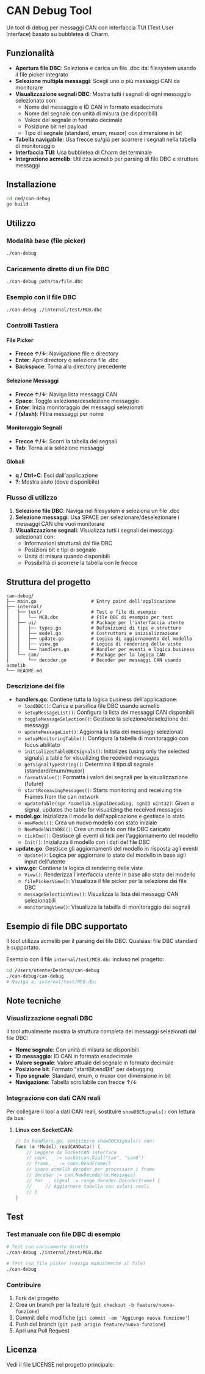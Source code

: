 # CAN Debug Tool

Un tool di debug per messaggi CAN con interfaccia TUI (Text User Interface) basato su bubbletea di Charm.

## Funzionalità

- **Apertura file DBC**: Seleziona e carica un file .dbc dal filesystem usando il file picker integrato
- **Selezione multipla messaggi**: Scegli uno o più messaggi CAN da monitorare
- **Visualizzazione segnali DBC**: Mostra tutti i segnali di ogni messaggio selezionato con:
  - Nome del messaggio e ID CAN in formato esadecimale
  - Nome del segnale con unità di misura (se disponibili)
  - Valore del segnale in formato decimale
  - Posizione bit nel payload
  - Tipo di segnale (standard, enum, muxor) con dimensione in bit
- **Tabella navigabile**: Usa frecce su/giù per scorrere i segnali nella tabella di monitoraggio
- **Interfaccia TUI**: Usa bubbletea di Charm del terminale
- **Integrazione acmelib**: Utilizza acmelib per parsing di file DBC e strutture messaggi

## Installazione

```bash
cd cmd/can-debug
go build
```

## Utilizzo

### Modalità base (file picker)

```bash
./can-debug
```

### Caricamento diretto di un file DBC

```bash
./can-debug path/to/file.dbc
```

### Esempio con il file DBC

```bash
./can-debug ./internal/test/MCB.dbc
```

### Controlli Tastiera

#### File Picker

- **Frecce ↑/↓**: Navigazione file e directory
- **Enter**: Apri directory o seleziona file .dbc
- **Backspace**: Torna alla directory precedente

#### Selezione Messaggi

- **Frecce ↑/↓**: Naviga lista messaggi CAN
- **Space**: Toggle selezione/deselezione messaggio
- **Enter**: Inizia monitoraggio dei messaggi selezionati
- **/ (slash)**: Filtra messaggi per nome

#### Monitoraggio Segnali

- **Frecce ↑/↓**: Scorri la tabella dei segnali
- **Tab**: Torna alla selezione messaggi

#### Globali

- **q / Ctrl+C**: Esci dall'applicazione
- **?**: Mostra aiuto (dove disponibile)

### Flusso di utilizzo

1. **Selezione file DBC**: Naviga nel filesystem e seleziona un file .dbc
2. **Selezione messaggi**: Usa SPACE per selezionare/deselezionare i messaggi CAN che vuoi monitorare
3. **Visualizzazione segnali**: Visualizza tutti i segnali dei messaggi selezionati con:
   - Informazioni strutturali dal file DBC
   - Posizioni bit e tipi di segnale
   - Unità di misura quando disponibili
   - Possibilità di scorrere la tabella con le frecce

## Struttura del progetto

```
can-debug/
├── main.go                    # Entry point dell'applicazione
├── internal/
│   ├── test/                  # Test e file di esempio
│   │   └── MCB.dbc            # File DBC di esempio per test
│   ├── ui/                    # Package per l'interfaccia utente
│   │   ├── types.go           # Definizioni di tipi e strutture
│   │   ├── model.go           # Costruttori e inizializzazione
│   │   ├── update.go          # Logica di aggiornamento del modello
│   │   ├── view.go            # Logica di rendering delle viste
│   │   └── handlers.go        # Handler per eventi e logica business
│   └── can/                   # Package per la logica CAN
│       └── decoder.go         # Decoder per messaggi CAN usando acmelib
└── README.md
```

### Descrizione dei file

- **handlers.go**: Contiene tutta la logica business dell'applicazione:
  - `loadDBC()`: Carica e parsifica file DBC usando acmelib
  - `setupMessageList()`: Configura la lista dei messaggi CAN disponibili
  - `toggleMessageSelection()`: Gestisce la selezione/deselezione dei messaggi
  - `updateMessageList()`: Aggiorna la lista dei messaggi selezionati
  - `setupMonitoringTable()`: Configura la tabella di monitoraggio con focus abilitato
  - `initializesTableDBCSignals()`: Initializes (using only the selected signals) a table for visualizing the received messages
  - `getSignalTypeString()`: Determina il tipo di segnale (standard/enum/muxor)
  - `formatValue()`: Formatta i valori dei segnali per la visualizzazione (future)
  - `startReceavingMessages()`: Starts monitoring and receiving the Frames from the can network
  - `updateTable(sgn *acmelib.SignalDecoding, sgnID uint32)`: Given a signal, updates the table for visualizing the received messages
- **model.go**: Inizializza il modello dell'applicazione e gestisce lo stato
  - `newModel()`: Crea un nuovo modello con stato iniziale
  - `NewModelWithDBC()`: Crea un modello con file DBC caricato
  - `tickCmd()`: Gestisce gli eventi di tick per l'aggiornamento del modello
  - `Init()`: Inizializza il modello con i dati del file DBC
- **update.go**: Gestisce gli aggiornamenti del modello in risposta agli eventi
  - `Update()`: Logica per aggiornare lo stato del modello in base agli input dell'utente
- **view.go**: Contiene la logica di rendering delle viste
  - `View()`: Renderizza l'interfaccia utente in base allo stato del modello
  - `filePickerView()`: Visualizza il file picker per la selezione dei file DBC
  - `messageSelectionView()`: Visualizza la lista dei messaggi CAN selezionabili
  - `monitoringView()`: Visualizza la tabella di monitoraggio dei segnali

## Esempio di file DBC supportato

Il tool utilizza acmelib per il parsing dei file DBC. Qualsiasi file DBC standard è supportato.

Esempio con il file `internal/test/MCB.dbc` incluso nel progetto:

```bash
cd /Users/utente/Desktop/can-debug
./can-debug/can-debug
# Naviga a: internal/test/MCB.dbc
```

## Note tecniche

### Visualizzazione segnali DBC

Il tool attualmente mostra la struttura completa dei messaggi selezionati dal file DBC:

- **Nome segnale**: Con unità di misura se disponibili
- **ID messaggio**: ID CAN in formato esadecimale
- **Valore segnale**: Valore attuale del segnale in formato decimale
- **Posizione bit**: Formato "startBit:endBit" per debugging
- **Tipo segnale**: Standard, enum, o muxor con dimensione in bit
- **Navigazione**: Tabella scrollabile con frecce ↑/↓

### Integrazione con dati CAN reali  

Per collegare il tool a dati CAN reali, sostituire `showDBCSignals()` con lettura da bus:

1. **Linux con SocketCAN**:

   ```go
   // In handlers.go, sostituire showDBCSignals() con:
   func (m *Model) readCANData() {
       // Leggere da SocketCAN interface
       // conn, _ := socketcan.Dial("can", "can0")
       // frame, _ := conn.ReadFrame()
       // Usare acmelib decoder per processare i frame
       // decoder := can.NewDecoder(m.Messages)
       // for _, signal := range decoder.Decode(frame) {
       //     // Aggiornare tabella con valori reali
       // }
   }
   ```

## Test

### Test manuale con file DBC di esempio

```bash
# Test con caricamento diretto
./can-debug ./internal/test/MCB.dbc

# Test con file picker (naviga manualmente al file)
./can-debug
```

### Contribuire

1. Fork del progetto
2. Crea un branch per la feature (`git checkout -b feature/nuova-funzione`)
3. Commit delle modifiche (`git commit -am 'Aggiunge nuova funzione'`)
4. Push del branch (`git push origin feature/nuova-funzione`)
5. Apri una Pull Request

## Licenza

Vedi il file LICENSE nel progetto principale.
